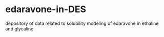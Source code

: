 # edaravone-in-DES
depository of data related to solubility modeling of edaravone in ethaline and glycaline
